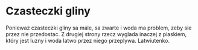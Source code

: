 # Czasteczki gliny

Poniewaz czasteczki gliny sa male, sa zwarte i woda ma problem, zeby sie przez
nie przedostac. Z drugiej strony rzecz wyglada inaczej z piaskiem, który jest
luzny i woda latwo przez niego przeplywa. Latwiutenko.
